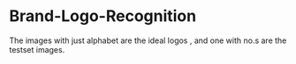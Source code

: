 # Brand-Logo-Recognition
The images with just alphabet are the ideal logos , and one with no.s are the testset images.
